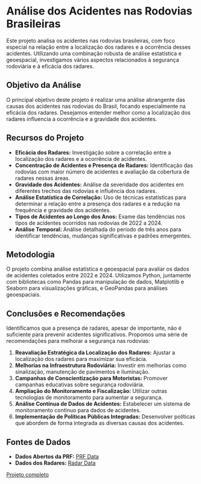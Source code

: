 # Análise dos Acidentes nas Rodovias Brasileiras

Este projeto analisa os acidentes nas rodovias brasileiras, com foco especial na relação entre a localização dos radares e a ocorrência desses acidentes. Utilizando uma combinação robusta de análise estatística e geoespacial, investigamos vários aspectos relacionados à segurança rodoviária e à eficácia dos radares.

## Objetivo da Análise

O principal objetivo deste projeto é realizar uma análise abrangente das causas dos acidentes nas rodovias do Brasil, focando especialmente na eficácia dos radares. Desejamos entender melhor como a localização dos radares influencia a ocorrência e a gravidade dos acidentes.

## Recursos do Projeto

- **Eficácia dos Radares:** Investigação sobre a correlação entre a localização dos radares e a ocorrência de acidentes.
- **Concentração de Acidentes e Presença de Radares:** Identificação das rodovias com maior número de acidentes e avaliação da cobertura de radares nessas áreas.
- **Gravidade dos Acidentes:** Análise da severidade dos acidentes em diferentes trechos das rodovias e influência dos radares.
- **Análise Estatística de Correlação:** Uso de técnicas estatísticas para determinar a relação entre a presença dos radares e a redução na frequência e gravidade dos acidentes.
- **Tipos de Acidentes ao Longo dos Anos:** Exame das tendências nos tipos de acidentes ocorridos nas rodovias de 2022 a 2024.
- **Análise Temporal:** Análise detalhada do período de três anos para identificar tendências, mudanças significativas e padrões emergentes.

## Metodologia

O projeto combina análise estatística e geoespacial para avaliar os dados de acidentes coletados entre 2022 e 2024. Utilizamos Python, juntamente com bibliotecas como Pandas para manipulação de dados, Matplotlib e Seaborn para visualizações gráficas, e GeoPandas para análises geoespaciais.

## Conclusões e Recomendações

Identificamos que a presença de radares, apesar de importante, não é suficiente para prevenir acidentes significativos. Propomos uma série de recomendações para melhorar a segurança nas rodovias:

1. **Reavaliação Estratégica da Localização dos Radares:** Ajustar a localização dos radares para maximizar sua eficácia.
2. **Melhorias na Infraestrutura Rodoviária:** Investir em melhorias como sinalização, manutenção de pavimentos e iluminação.
3. **Campanhas de Conscientização para Motoristas:** Promover campanhas educativas sobre segurança rodoviária.
4. **Ampliação do Monitoramento e Fiscalização:** Utilizar outras tecnologias de monitoramento para aumentar a segurança.
5. **Análise Contínua de Dados de Acidentes:** Estabelecer um sistema de monitoramento contínuo para dados de acidentes.
6. **Implementação de Políticas Públicas Integradas:** Desenvolver políticas que abordem de forma integrada as diversas causas dos acidentes.



## Fontes de Dados

- **Dados Abertos da PRF:** [PRF Data](https://www.gov.br/prf/pt-br/acesso-a-informacao/dados-abertos/dados-abertos-da-prf)
- **Dados dos Radares:** [Radar Data](https://dados.gov.br/dados/conjuntos-dados/radar)

[Projeto completo](https://github.com/tmarsbr/analise-PRF-/blob/main/An%C3%A1lise%20de%20Dados%20da%20Pol%C3%ADcia%20Rodovi%C3%A1ria%20Federal.ipynb)
